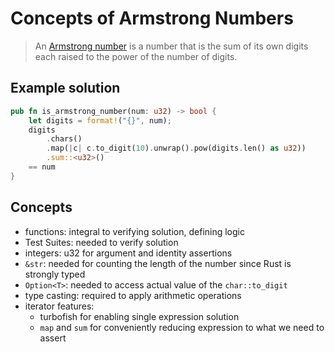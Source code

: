 # Concepts of Armstrong Numbers

> An [Armstrong number](https://en.wikipedia.org/wiki/Narcissistic_number) is a number that is the sum of its own digits each raised to the power of the number of digits.

## Example solution

```rust
pub fn is_armstrong_number(num: u32) -> bool {
    let digits = format!("{}", num);
    digits
        .chars()
        .map(|c| c.to_digit(10).unwrap().pow(digits.len() as u32))
        .sum::<u32>()
    == num
}
```

## Concepts

- functions: integral to verifying solution, defining logic
- Test Suites: needed to verify solution
- integers: u32 for argument and identity assertions
- `&str`: needed for counting the length of the number since Rust is strongly typed
- `Option<T>`: needed to access actual value of the `char::to_digit` 
- type casting: required to apply arithmetic operations
- iterator features:
    - turbofish for enabling single expression solution
    - `map` and `sum` for conveniently reducing expression to what we need to assert
